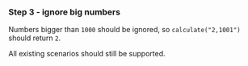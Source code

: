### Step 3 - ignore big numbers
Numbers bigger than `1000` should be ignored, 
so `calculate("2,1001")` should return `2`.

All existing scenarios should still be supported.